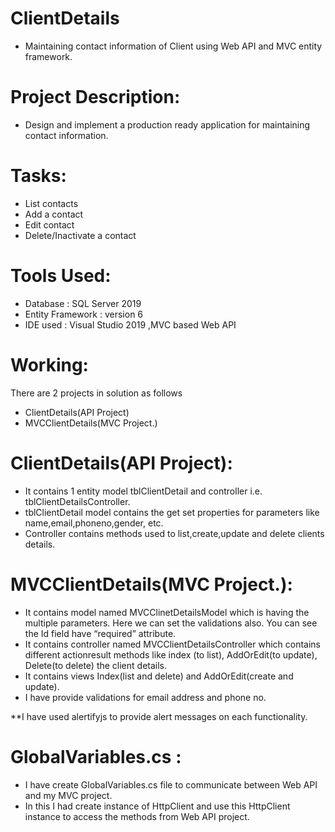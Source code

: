 # ClientDetails
- Maintaining contact information of Client using Web API and MVC entity framework.

# Project Description:
- Design and implement a production ready application for maintaining contact information.

# Tasks:
- List contacts
- Add a contact
- Edit contact
- Delete/Inactivate a contact

# Tools Used:
- Database : SQL Server 2019 
- Entity Framework : version 6 
- IDE used : Visual Studio 2019 ,MVC based Web API

# Working: 
There are 2 projects in solution as follows 
- ClientDetails(API Project) 
- MVCClientDetails(MVC Project.)

# ClientDetails(API Project):  
- It contains 1 entity model tblClientDetail and controller i.e. tblClientDetailsController.
- tblClientDetail model contains the get set properties for parameters like name,email,phoneno,gender, etc.
- Controller contains methods used to list,create,update and delete clients details.

# MVCClientDetails(MVC Project.):
	
- It contains model named MVCClinetDetailsModel which is having the multiple parameters. Here we can set the validations also. 	 You can see the Id field have “required” attribute.
- It contains controller named MVCClientDetailsController which contains different actionresult methods like index (to list),  AddOrEdit(to update), Delete(to delete) the client details.
- It contains views Index(list and delete) and AddOrEdit(create and update).
- I have provide validations for email address and phone no.


**I have used alertifyjs to provide alert messages on each functionality.

# GlobalVariables.cs :
- I have create GlobalVariables.cs file to communicate between Web API and my MVC project.
- In this I had create instance of HttpClient and use this HttpClient instance to access the methods from Web API project.


 
